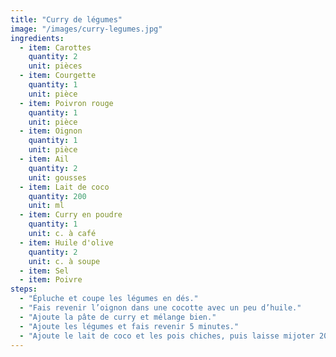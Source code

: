 ```yaml
---
title: "Curry de légumes"
image: "/images/curry-legumes.jpg"
ingredients:
  - item: Carottes
    quantity: 2
    unit: pièces
  - item: Courgette
    quantity: 1
    unit: pièce
  - item: Poivron rouge
    quantity: 1
    unit: pièce
  - item: Oignon
    quantity: 1
    unit: pièce
  - item: Ail
    quantity: 2
    unit: gousses
  - item: Lait de coco
    quantity: 200
    unit: ml
  - item: Curry en poudre
    quantity: 1
    unit: c. à café
  - item: Huile d'olive
    quantity: 2
    unit: c. à soupe
  - item: Sel
  - item: Poivre
steps:
  - "Épluche et coupe les légumes en dés."
  - "Fais revenir l’oignon dans une cocotte avec un peu d’huile."
  - "Ajoute la pâte de curry et mélange bien."
  - "Ajoute les légumes et fais revenir 5 minutes."
  - "Ajoute le lait de coco et les pois chiches, puis laisse mijoter 20 minutes."
---
```

